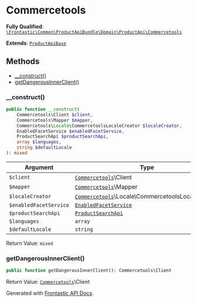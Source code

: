 #  Commercetools

**Fully Qualified**: [`\Frontastic\Common\ProductApiBundle\Domain\ProductApi\Commercetools`](../../../../../src/php/ProductApiBundle/Domain/ProductApi/Commercetools.php)

**Extends**: [`ProductApiBase`](../ProductApiBase.md)

## Methods

* [__construct()](#__construct)
* [getDangerousInnerClient()](#getdangerousinnerclient)

### __construct()

```php
public function __construct(
    Commercetools\Client $client,
    Commercetools\Mapper $mapper,
    Commercetools\Locale\CommercetoolsLocaleCreator $localeCreator,
    EnabledFacetService $enabledFacetService,
    ProductSearchApi $productSearchApi,
    array $languages,
    string $defaultLocale
): mixed
```

Argument|Type|Default|Description
--------|----|-------|-----------
`$client`|[`Commercetools`](Commercetools.md)\Client||
`$mapper`|[`Commercetools`](Commercetools.md)\Mapper||
`$localeCreator`|[`Commercetools`](Commercetools.md)\Locale\CommercetoolsLocaleCreator||
`$enabledFacetService`|[`EnabledFacetService`](EnabledFacetService.md)||
`$productSearchApi`|[`ProductSearchApi`](../../../ProductSearchApiBundle/Domain/ProductSearchApi.md)||
`$languages`|`array`||
`$defaultLocale`|`string`||

Return Value: `mixed`

### getDangerousInnerClient()

```php
public function getDangerousInnerClient(): Commercetools\Client
```

Return Value: [`Commercetools`](Commercetools.md)\Client

Generated with [Frontastic API Docs](https://github.com/FrontasticGmbH/apidocs).
